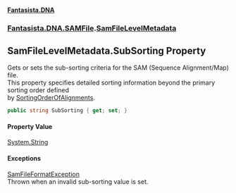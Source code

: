 #### [Fantasista.DNA](index.md 'index')
### [Fantasista.DNA.SAMFile](Fantasista.DNA.SAMFile.md 'Fantasista.DNA.SAMFile').[SamFileLevelMetadata](Fantasista.DNA.SAMFile.SamFileLevelMetadata.md 'Fantasista.DNA.SAMFile.SamFileLevelMetadata')

## SamFileLevelMetadata.SubSorting Property

Gets or sets the sub-sorting criteria for the SAM (Sequence Alignment/Map) file.  
This property specifies detailed sorting information beyond the primary sorting order defined  
by [SortingOrderOfAlignments](Fantasista.DNA.SAMFile.SamFileLevelMetadata.SortingOrderOfAlignments.md 'Fantasista.DNA.SAMFile.SamFileLevelMetadata.SortingOrderOfAlignments').

```csharp
public string SubSorting { get; set; }
```

#### Property Value
[System.String](https://docs.microsoft.com/en-us/dotnet/api/System.String 'System.String')

#### Exceptions

[SamFileFormatException](Fantasista.DNA.SAMFile.Exceptions.SamFileFormatException.md 'Fantasista.DNA.SAMFile.Exceptions.SamFileFormatException')  
Thrown when an invalid sub-sorting value is set.